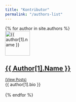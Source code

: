 ```yaml
---
title: "Kontributor"
permalink: "/authors-list"
---
```


<div class="container">
<div class="row gap-y listrecent listrecent listauthor">
    {% for author in site.authors %}
        <div class="item-author">
            <div class="pt-4 border rounded">
            <div class="row">
            <div class="col-md-3 mb-4 mb-md-0"><img alt="{{ author[1].name }}" src="{{site.url}}{{ author[1].avatar }}" class="rounded-circle" height="80" width="80"></div>
            <div class="col-md-9">
            <a href="{{site.url}}/author-{{ author[1].slug | slugify }}">
            <h2 class="text-dark mb-0" style="text-transform: capitalize;"> {{ author[1].name }} </h2> </a>
             <a href="{{site.url}}/author-{{ author[1].slug | slugify }}">
                 <small class="d-inline-block mt-1 mb-3 font-weight-normal">(View Posts)</small></a>
            <div class="excerpt">{{ author[1].bio }}</div>
            <div class="icon-block mt-3 d-flex justify-content-between">  
            <div>
            <a target="_blank" href="https://twitter.com/{{ author[1].twitter }}"><i class="fa fa-twitter text-muted" aria-hidden="true"></i></a>  &nbsp;
            <a target="_blank" href="{{ author[1].site }}"><i class="fa fa-globe text-muted" aria-hidden="true"></i></a> &nbsp; 
                <a target="_blank" href="https://www.facebook.com/{{ author[1].facebook }}"><i class="fa fa-facebook text-muted" aria-hidden="true"></i></a> &nbsp;
            </div>
            </div>
            </div>
            </div>
            </div>
        </div>
    {% endfor %}
    </div>
</div>
